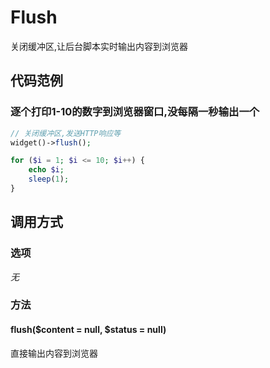 Flush
=====

关闭缓冲区,让后台脚本实时输出内容到浏览器

代码范例
--------

### 逐个打印1-10的数字到浏览器窗口,没每隔一秒输出一个
```php
// 关闭缓冲区,发送HTTP响应等
widget()->flush();

for ($i = 1; $i <= 10; $i++) {
    echo $i;
    sleep(1);
}
```

调用方式
--------

### 选项

*无*

### 方法

#### flush($content = null, $status = null)
直接输出内容到浏览器
